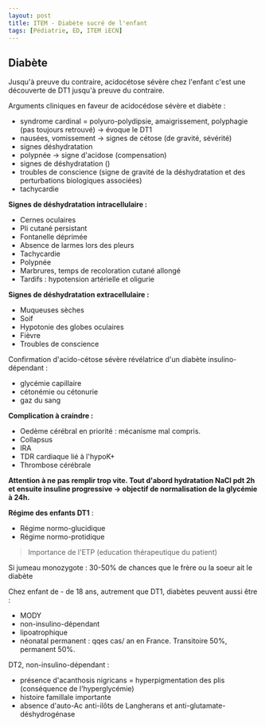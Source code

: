 ```yaml
---
layout: post
title: ITEM - Diabète sucré de l'enfant
tags: [Pédiatrie, ED, ITEM iECN]
---
```


## Diabète

Jusqu'à preuve du contraire, acidocétose sévère chez l'enfant c'est une découverte de DT1 jusqu'à preuve du contraire.

Arguments cliniques en faveur de acidocédose sévère et diabète :
- syndrome cardinal = polyuro-polydipsie, amaigrissement, polyphagie (pas toujours retrouvé) -> évoque le DT1
- nausées, vomissement -> signes de cétose (de gravité, sévérité)
- signes déshydratation
- polypnée -> signe d'acidose (compensation)
- signes de déshydratation ()
- troubles de conscience (signe de gravité de la déshydratation et des perturbations biologiques associées)
- tachycardie

**Signes de déshydratation intracellulaire :**
- Cernes oculaires
- Pli cutané persistant
- Fontanelle déprimée
- Absence de larmes lors des pleurs
- Tachycardie
- Polypnée
- Marbrures, temps de recoloration cutané allongé
- Tardifs : hypotension artérielle et oligurie

**Signes de déshydratation extracellulaire :**
- Muqueuses sèches
- Soif
- Hypotonie des globes oculaires
- Fièvre
- Troubles de conscience

Confirmation d'acido-cétose sévère révélatrice d'un diabète insulino-dépendant :
- glycémie capillaire
- cétonémie ou cétonurie
- gaz du sang

**Complication à craindre :**
- Oedème cérébral en priorité : mécanisme mal compris.
- Collapsus
- IRA
- TDR cardiaque lié à l'hypoK+
- Thrombose cérébrale

**Attention à ne pas remplir trop vite. Tout d'abord hydratation NaCl pdt 2h et ensuite insuline progressive -> objectif de normalisation de la glycémie à 24h.**

**Régime des enfants DT1** :
- Régime normo-glucidique
- Régime normo-protidique

> Importance de l'ETP (education thérapeutique du patient)

Si jumeau monozygote : 30-50% de chances que le frère ou la soeur ait le diabète

Chez enfant de - de 18 ans, autrement que DT1, diabètes peuvent aussi être :
- MODY
- non-insulino-dépendant
- lipoatrophique
- néonatal permanent : qqes cas/ an en France. Transitoire 50%, permanent 50%.

DT2, non-insulino-dépendant :
- présence d'acanthosis nigricans = hyperpigmentation des plis (conséquence de l'hyperglycémie)
- histoire famillale importante
- absence d'auto-Ac anti-ilôts de Langherans et anti-glutamate-déshydrogénase
